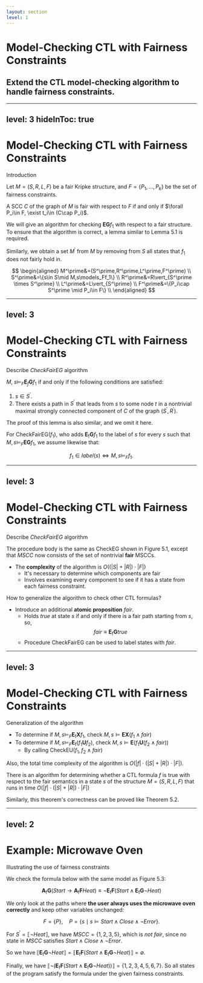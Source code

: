 ```yaml
---
layout: section
level: 1
---
```


# Model-Checking CTL with Fairness Constraints
## Extend the CTL model-checking algorithm to handle fairness constraints.

---
level: 3
hideInToc: true
---
# Model-Checking CTL with Fairness Constraints
Introduction

Let $M=(S,R,L,F)$ be a fair Kripke structure, and $F=\{P_1,\ldots,P_k\}$ be the set of fairness constraints.

A SCC $C$ of the graph of $M$ is fair with respect to $F$ if and only if $\forall P_i\in F, \exist t_i\in (C\cap P_i)$.

We will give an algorithm for checking $\mathbf{EG}f_1$ with respect to a fair structure.
To ensure that the algorithm is correct, a lemma similar to <Link class="font-serif font-bold" to="9">Lemma 5.1</Link> is required.

<v-click>

Similarly, we obtain a set $M^\prime$ from $M$ by removing from $S$ all states that $f_1$ does not fairly hold in.

$$
\begin{aligned}
M^\prime&=(S^\prime,R^\prime,L^\prime,F^\prime) \\
S^\prime&=\{s\in S\mid M,s\models_Ff_1\} \\
R^\prime&=R\vert_{S^\prime \times S^\prime} \\
L^\prime&=L\vert_{S^\prime} \\
F^\prime&=\{P_i\cap S^\prime \mid P_i\in F\} \\
\end{aligned}
$$

</v-click>

---
level: 3
---
# Model-Checking CTL with Fairness Constraints
Describe *CheckFairEG* algorithm

<Lemma v-click title="5.3">

$M,\;s\models_F\mathbf{E}_f\mathbf{G}f_1$ if and only if the following conditions are satisfied:

1. $s\in S^\prime$.
2. There exists a path in $S^\prime$ that leads from $s$ to some node $t$ in a nontrivial maximal strongly connected component of $C$ of the graph $(S^\prime,R^\prime)$.

</Lemma>

<v-click>

The proof of this lemma is also similar, and we omit it here.

For <span class="font-mono">CheckFairEG</span>$(f_1)$, who adds $\mathbf{E}_\mathrm{f}\mathbf{G}f_1$ to the label of $s$ for every $s$ such that $M,s\models_F\mathbf{E}\mathbf{G}f_1$, we assume likewise that:

$$
f_1\in label(s) \iff M,s\models_Ff_1.
$$

</v-click>

---
level: 3
---
# Model-Checking CTL with Fairness Constraints
Describe *CheckFairEG* algorithm

The procedure body is the same as <span class="font-mono">CheckEG</span> shown in <Link class="font-serif font-bold" to="12">Figure 5.1</Link>, except that *MSCC* now consists of the set of nontrivial **fair** MSCCs.

<v-clicks depth="2">

- The **complexity** of the algorithm is $O((|S|+|R|)\cdot|F|)$
  - It's necessary to determine which components are fair
  - Involves  examining every component to see if it has a state from each fairness constraint.

</v-clicks>

<v-click>

How to generalize the algorithm to check other CTL formulas?

</v-click>

<v-clicks depth="2">

- Introduce an additional **atomic proposition** $\mathit{fair}$.
  - Holds $\mathit{true}$ at state $s$ if and only if there is a fair path starting from $s$, so,
    $$
        \mathit{fair}\equiv\mathbf{E}_\mathrm{f}\mathbf{G}\mathit{true}
    $$
  - Procedure <span class="font-mono">CheckFairEG</span> can be used to label states with $\mathit{fair}$.

</v-clicks>

---
level: 3
---
# Model-Checking CTL with Fairness Constraints
Generalization of the algorithm

<v-clicks depth="2">

- To determine if $M,s\models_F\mathbf{E}_\mathrm{f}\mathbf{X}f_1$, check $M,s\models\mathbf{E}\mathbf{X}(f_1\land \mathit{fair})$
- To determine if $M,s\models_F\mathbf{E}_\mathrm{f}(f_1\mathbf{U}f_2)$, check $M,s\models\mathbf{E}(f_1\mathbf{U}(f_2\land \mathit{fair}))$
  - By calling <span class="font-mono">CheckEU</span>$(f_1, f_2\land \mathit{fair})$

</v-clicks>

<v-click>

Also, the total time complexity of the algorithm is $O(|f|\cdot(|S|+|R|)\cdot|F|)$.

</v-click>

<Theorem v-after title="5.4">

There is an algorithm for determining whether a CTL formula $f$ is true with respect to the fair semantics in a state $s$ of the structure $M=(S,R,L,F)$ that runs in time $O(|f|\cdot(|S|+|R|)\cdot|F|)$

</Theorem>

<v-click>

Similarly, this theorem's correctness can be proved like <Link class="font-serif font-bold" to="14">Theorem 5.2</Link>.

</v-click>

---
level: 2
---
# Example: Microwave Oven
Illustrating the use of fairness constraints

We check the formula below with the same model as <Link class="font-serif font-bold" to="15">Figure 5.3</Link>:

$$
\mathbf{A}_\mathrm{f}\mathbf{G}(Start\to \mathbf{A}_\mathrm{f}\mathbf{F}Heat)
\equiv
\neg\mathbf{E}_\mathrm{f}\mathbf{F}(Start\land\mathbf{E}_\mathrm{f}\mathbf{G}\neg Heat)
$$

We only look at the paths where **the user always uses the microwave oven correctly** and keep other variables unchanged:

$$
  F = \{P\},\quad
  P = \{s\mid s\models Start\land Close\land\neg Error\}.
$$

For $S^\prime=\llbracket\neg Heat\rrbracket$, we have $MSCC=\{1,2,3,5\}$, which is *not fair*, since no state in $MSCC$ satisfies $Start\land Close\land\neg Error$.
  
So we have $\llbracket\mathbf{E}_\mathrm{f}\mathbf{G}\neg Heat\rrbracket=\llbracket\mathbf{E}_\mathrm{f}\mathbf{F}(Start\land\mathbf{E}_\mathrm{f}\mathbf{G}\neg Heat)\rrbracket=\emptyset$.

Finally, we have $\llbracket\neg(\mathbf{E}_\mathrm{f}\mathbf{F}(Start\land\mathbf{E}_\mathrm{f}\mathbf{G}\neg Heat))\rrbracket=\{1,2,3,4,5,6,7\}$. So all states of the program satisfy the formula under the given fairness constraints.